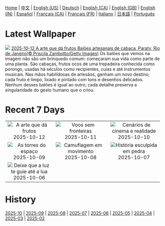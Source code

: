 [Home](../README.md) | [中文](zh-CN.md) | [English (US)](en-US.md) | [Deutsch](de-DE.md) | [English (CA)](en-CA.md) | [English (GB)](en-GB.md) | [English (IN)](en-IN.md) | [Español](es-ES.md) | [Français (CA)](fr-CA.md) | [Français (FR)](fr-FR.md) | [Italiano](it-IT.md) | [日本語](ja-JP.md) | [Português](pt-BR.md)

# Latest Wallpaper
![](https://www.bing.com/th?id=OHR.DiaCriancas_PT-BR4646526292_UHD.jpg)
[2025-10-12 A arte que dá frutos Balões artesanais de cabaça, Paraty, Rio de Janeiro(© Priscila Zambotto/Getty Images)](https://www.bing.com/th?id=OHR.DiaCriancas_PT-BR4646526292_UHD.jpg)
Os balões que vemos na imagem não são um brinquedo comum: começaram sua vida como parte de uma planta. São cabaças, frutos ocos de uma trepadeira conhecida como porongo, usadas há séculos como recipientes, cuias e até instrumentos musicais. Nas mãos habilidosas de artesãos, ganham um novo destino; cada fruto é limpo, lixado e pintado com tons e desenhos delicados. Nenhum desses balões é igual ao outro; cada detalhe preserva a singularidade do gesto humano que o criou.

# Recent 7 Days
|  |  |  |
|:---:|:---:|:---:|
| ![](https://www.bing.com/th?id=OHR.DiaCriancas_PT-BR4646526292_400x240.jpg "A arte que dá frutos") 2025-10-12 | ![](https://www.bing.com/th?id=OHR.WoodDuckHen_PT-BR4872632595_400x240.jpg "Voos sem fronteiras") 2025-10-11 | ![](https://www.bing.com/th?id=OHR.MonurikiFiji_PT-BR5100753810_400x240.jpg "Cenários de cinema e realidade") 2025-10-10 |
| ![](https://www.bing.com/th?id=OHR.WebbPillars_PT-BR6044828934_400x240.jpg "As torres do espaço") 2025-10-09 | ![](https://www.bing.com/th?id=OHR.OctopusCyanea_PT-BR6333276319_400x240.jpg "Camuflagem em movimento") 2025-10-08 | ![](https://www.bing.com/th?id=OHR.SaoMiguel_PT-BR6587333283_400x240.jpg "História esculpida em pedra") 2025-10-07 |
| ![](https://www.bing.com/th?id=OHR.AnshunBridge_PT-BR6404226352_400x240.jpg "Deixe que a luz te guie até a lua") 2025-10-06 |  |  |

# History
[2025-10](../archives/wallpaper/pt-BR/w_2025_10.md) | [2025-09](../archives/wallpaper/pt-BR/w_2025_09.md) | [2025-08](../archives/wallpaper/pt-BR/w_2025_08.md) | [2025-07](../archives/wallpaper/pt-BR/w_2025_07.md) | [2025-06](../archives/wallpaper/pt-BR/w_2025_06.md) | [2025-05](../archives/wallpaper/pt-BR/w_2025_05.md) | [2025-04](../archives/wallpaper/pt-BR/w_2025_04.md) | [2025-03](../archives/wallpaper/pt-BR/w_2025_03.md) | [2025-02](../archives/wallpaper/pt-BR/w_2025_02.md)
